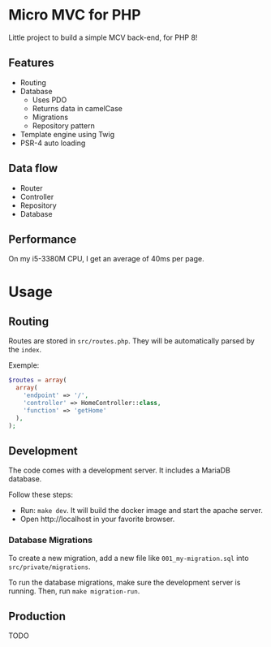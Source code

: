 # Micro MVC for PHP

Little project to build a simple MCV back-end, for PHP 8!

## Features

- Routing
- Database 
  - Uses PDO
  - Returns data in camelCase
  - Migrations
  - Repository pattern
- Template engine using Twig
- PSR-4 auto loading

## Data flow

- Router
- Controller
- Repository
- Database

## Performance

On my i5-3380M CPU, I get an average of 40ms per page.

# Usage

## Routing

Routes are stored in `src/routes.php`. They will be automatically parsed by the `index`.

Exemple:
```php
$routes = array(
  array(
    'endpoint' => '/',
    'controller' => HomeController::class,
    'function' => 'getHome'
  ),
);
```

## Development

The code comes with a development server. It includes a MariaDB database.

Follow these steps:

- Run: `make dev`. It will build the docker image and start the apache server.
- Open http://localhost in your favorite browser.

### Database Migrations

To create a new migration, add a new file like `001_my-migration.sql` into `src/private/migrations`.

To run the database migrations, make sure the development server is running. Then, run `make migration-run`.

## Production

TODO
